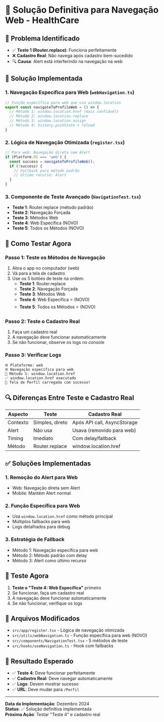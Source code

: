 # 🎯 Solução Definitiva para Navegação Web - HealthCare

## 🚨 Problema Identificado
- ✅ **Teste 1 (Router.replace)**: Funciona perfeitamente
- ❌ **Cadastro Real**: Não navega após cadastro bem-sucedido
- 🔍 **Causa**: Alert está interferindo na navegação na web

## 🔧 **Solução Implementada**

### 1. **Navegação Específica para Web** (`webNavigation.ts`)
```typescript
// Função específica para web que usa window.location
export const navigateToProfileWeb = () => {
  // Método 1: window.location.href (mais confiável)
  // Método 2: window.location.replace
  // Método 3: window.location.assign
  // Método 4: history.pushState + reload
}
```

### 2. **Lógica de Navegação Otimizada** (`register.tsx`)
```typescript
// Para web: Navegação direta sem Alert
if (Platform.OS === 'web') {
  const success = navigateToProfileWeb();
  if (!success) {
    // Fallback para método padrão
    // Último recurso: Alert
  }
}
```

### 3. **Componente de Teste Avançado** (`NavigationTest.tsx`)
- **Teste 1**: Router.replace (método padrão)
- **Teste 2**: Navegação Forçada
- **Teste 3**: Métodos Web
- **Teste 4**: Web Específica (NOVO)
- **Teste 5**: Todos os Métodos (NOVO)

## 🧪 **Como Testar Agora**

### **Passo 1: Teste os Métodos de Navegação**
1. Abra o app no computador (web)
2. Vá para a tela de cadastro
3. Use os 5 botões de teste na ordem:
   - **Teste 1**: Router.replace
   - **Teste 2**: Navegação Forçada
   - **Teste 3**: Métodos Web
   - **Teste 4**: Web Específica ⭐ (NOVO)
   - **Teste 5**: Todos os Métodos ⭐ (NOVO)

### **Passo 2: Teste o Cadastro Real**
1. Faça um cadastro real
2. A navegação deve funcionar automaticamente
3. Se não funcionar, observe os logs no console

### **Passo 3: Verificar Logs**
```
🌐 Plataforma: web
🌐 Navegação específica para web
🔄 Método 1: window.location.href
✅ window.location.href executado
🎯 Tela de Perfil carregada com sucesso!
```

## 🔍 **Diferenças Entre Teste e Cadastro Real**

| Aspecto | Teste | Cadastro Real |
|---------|-------|---------------|
| Contexto | Simples, direto | Após API call, AsyncStorage |
| Alert | Não usa | Usava (removido para web) |
| Timing | Imediato | Com delay/fallback |
| Método | Router.replace | window.location.href |

## ✅ **Soluções Implementadas**

### **1. Remoção do Alert para Web**
- Web: Navegação direta sem Alert
- Mobile: Mantém Alert normal

### **2. Função Específica para Web**
- Usa `window.location.href` como método principal
- Múltiplos fallbacks para web
- Logs detalhados para debug

### **3. Estratégia de Fallback**
- Método 1: Navegação específica para web
- Método 2: Método padrão com delay
- Método 3: Alert como último recurso

## 🚀 **Teste Agora**

1. **Teste o "Teste 4: Web Específica"** primeiro
2. Se funcionar, faça um cadastro real
3. A navegação deve funcionar automaticamente
4. Se não funcionar, verifique os logs

## 📱 **Arquivos Modificados**

- `src/app/register.tsx` - Lógica de navegação otimizada
- `src/utils/webNavigation.ts` - Função específica para web (NOVO)
- `src/components/NavigationTest.tsx` - 5 métodos de teste
- `src/hooks/useNavigation.ts` - Hook com fallbacks

## 🎯 **Resultado Esperado**

- ✅ **Teste 4**: Deve funcionar perfeitamente
- ✅ **Cadastro Real**: Deve navegar automaticamente
- ✅ **Logs**: Devem mostrar sucesso
- ✅ **URL**: Deve mudar para `/Perfil`

---

**Data da Implementação**: Dezembro 2024  
**Status**: ✅ Solução definitiva implementada  
**Próxima Ação**: Testar "Teste 4" e cadastro real

